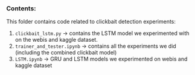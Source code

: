 ### Contents:
This folder contains code related to clickbait detection experiments:

1. `clickbait_lstm.py` -> contains the LSTM model we experimented with on the webis and kaggle dataset.
2. `trainer_and_tester.ipynb` -> contains all the experiments we did (including the combined clickbait model)
3. `LSTM.ipynb` -> GRU and LSTM models we experimented on webis and kaggle dataset
